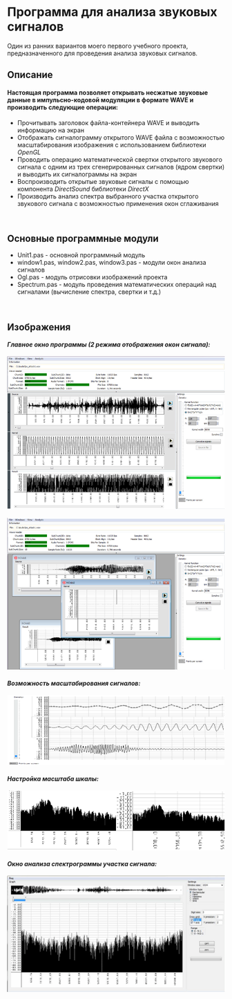 <p style="text-align:center"><h1>Программа для анализа звуковых сигналов</h2></p>
<p>Один из ранних вариантов моего первого учебного проекта, предназначенного для проведения анализа звуковых сигналов.</p>

<h2>Описание</h3>

 #### Настоящая программа позволяет открывать несжатые звуковые данные в импульсно-кодовой модуляции в формате WAVE и производить следующие операции:
 
 - Прочитывать заголовок файла-контейнера WAVE и выводить информацию на экран
 - Отображать сигналограмму открытого WAVE файла с возможностью масштабирования изображения с использованием библиотеки _OpenGL_
 - Проводить операцию математической свертки открытого звукового сигнала с одним из трех сгенерированных сигналов (ядром свертки) и выводить их сигналограммы на экран
 - Воспроизводить открытые звуковые сигналы с помощью компонента _DirectSound_ библиотеки _DirectX_
 - Производить анализ спектра выбранного участка открытого звукового сигнала с возможностью применения окон сглаживания
<br>
 <h2>Основные программные модули</h2>
 
 * Unit1.pas - основной программный модуль
 * window1.pas, window2.pas, window3.pas - модули окон анализа сигналов
 * Ogl.pas - модуль отрисовки изображений проекта
 * Spectrum.pas - модуль проведения математических операций над сигналами (вычисление спектра, свертки и т.д.)
 <br>
 <h2>Изображения</h2>
 
 *<h4>Главное окно программы (2 режима отображения окон сигнала):</h4>*
 
 ![Главное окно программы 1](https://github.com/Turquoise69/SSAS/blob/main/readme_assets/1.jpg)
 <br><br>
 ![Главное окно программы 2](https://github.com/Turquoise69/SSAS/blob/main/readme_assets/3.jpg)
 <br>
 *<h4>Возможность масштабирования сигналов:</h4>*
 
 ![Возможность масштабирования сигналов](https://github.com/Turquoise69/SSAS/blob/main/readme_assets/1.png)
 <br>
 *<h4>Настройка масштаба шкалы:</h4>*
 
 ![Настройка масштаба шкалы](https://github.com/Turquoise69/SSAS/blob/main/readme_assets/2.png)
 <br>
 *<h4>Окно анализа спектрограммы участка сигнала:</h4>*
 
 ![Окно анализа спектрограммы участка сигнала](https://github.com/Turquoise69/SSAS/blob/main/readme_assets/1.gif)
  
 
 
 
